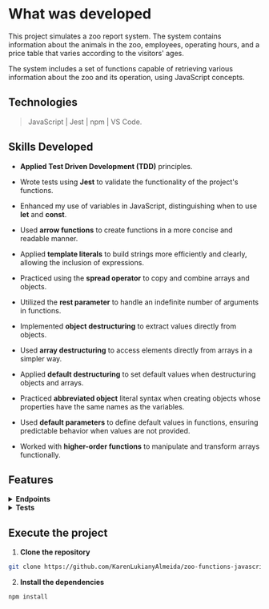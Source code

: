 
# What was developed

This project simulates a zoo report system. The system contains information about the animals in the zoo, employees, operating hours, and a price table that varies according to the visitors' ages.

The system includes a set of functions capable of retrieving various information about the zoo and its operation, using JavaScript concepts.

## Technologies

> JavaScript | Jest | npm | VS Code. 

## Skills Developed

- __Applied Test Driven Development (TDD)__ principles.
  
- Wrote tests using **Jest** to validate the functionality of the project's functions.

- Enhanced my use of variables in JavaScript, distinguishing when to use **let** and **const**.
  
- Used __arrow functions__ to create functions in a more concise and readable manner.
  
- Applied __template literals__ to build strings more efficiently and clearly, allowing the inclusion of expressions.
  
- Practiced using the __spread operator__ to copy and combine arrays and objects.

- Utilized the __rest parameter__ to handle an indefinite number of arguments in functions.
  
- Implemented __object destructuring__ to extract values directly from objects.
  
- Used __array destructuring__ to access elements directly from arrays in a simpler way.
  
- Applied __default destructuring__ to set default values when destructuring objects and arrays.
  
- Practiced __abbreviated object__ literal syntax when creating objects whose properties have the same names as the variables.
  
- Used __default parameters__ to define default values in functions, ensuring predictable behavior when values are not provided.
  
- Worked with __higher-order functions__ to manipulate and transform arrays functionally.

## Features

<details>
  <summary><strong>Endpoints</strong></summary><br />

  > I developed the tests that are in the `test` directory.
  >
  > The functions I implemented are in the `src` directory. They are:
  > 1. `getSpeciesByIds`
>   2. `getAnimalsOlderThan`
>   3. `getEmployeeByName`
>   4. `getRelatedEmployees`
>   5. `countAnimals`
>   6. `calculateEntry`
>   7. `getSchedule`
>   8. `getOldestFromFirstSpecies`
>   9. `getEmployeesCoverage`
>   10. `getAnimalMap`
  
</details>

<details>
  <summary><strong>Tests</strong></summary><br />
  
  > * To run the tests locally, the Node version on your machine must be 16.
  >
  > To run all tests, use the following command in the terminal:
  > 
  > ```bash
  > npm test
  > ```
  > 
  > To check the test coverage, run the command below:
  > ```bash
  > npm run test:coverage
  > ```       

</details>


## Execute the project

1. __Clone the repository__

```bash
git clone https://github.com/KarenLukianyAlmeida/zoo-functions-javascript.git
```

2. __Install the dependencies__
   
```bash
npm install
```

